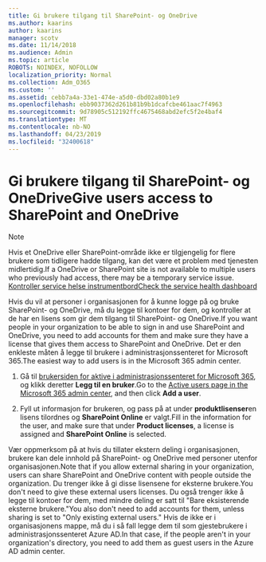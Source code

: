 ```yaml
---
title: Gi brukere tilgang til SharePoint- og OneDrive
ms.author: kaarins
author: kaarins
manager: scotv
ms.date: 11/14/2018
ms.audience: Admin
ms.topic: article
ROBOTS: NOINDEX, NOFOLLOW
localization_priority: Normal
ms.collection: Adm_O365
ms.custom: ''
ms.assetid: cebb7a4a-33e1-474e-a5d0-dbd02a80b1e9
ms.openlocfilehash: ebb9037362d261b81b9b1dcafcbe461aac7f4963
ms.sourcegitcommit: 9d78905c512192ffc4675468abd2efc5f2e4baf4
ms.translationtype: MT
ms.contentlocale: nb-NO
ms.lasthandoff: 04/23/2019
ms.locfileid: "32400618"
---
```

# <a name="give-users-access-to-sharepoint-and-onedrive"></a><span data-ttu-id="ac02d-102">Gi brukere tilgang til SharePoint- og OneDrive</span><span class="sxs-lookup"><span data-stu-id="ac02d-102">Give users access to SharePoint and OneDrive</span></span>

> [!NOTE]
> <span data-ttu-id="ac02d-103">Hvis et OneDrive eller SharePoint-område ikke er tilgjengelig for flere brukere som tidligere hadde tilgang, kan det være et problem med tjenesten midlertidig.</span><span class="sxs-lookup"><span data-stu-id="ac02d-103">If a OneDrive or SharePoint site is not available to multiple users who previously had access, there may be a temporary service issue.</span></span> [<span data-ttu-id="ac02d-104">Kontroller service helse instrumentbord</span><span class="sxs-lookup"><span data-stu-id="ac02d-104">Check the service health dashboard</span></span>](https://portal.office.com/adminportal/home#/servicehealth)
  
<span data-ttu-id="ac02d-105">Hvis du vil at personer i organisasjonen for å kunne logge på og bruke SharePoint- og OneDrive, må du legge til kontoer for dem, og kontroller at de har en lisens som gir dem tilgang til SharePoint- og OneDrive.</span><span class="sxs-lookup"><span data-stu-id="ac02d-105">If you want people in your organization to be able to sign in and use SharePoint and OneDrive, you need to add accounts for them and make sure they have a license that gives them access to SharePoint and OneDrive.</span></span> <span data-ttu-id="ac02d-106">Det er den enkleste måten å legge til brukere i administrasjonssenteret for Microsoft 365.</span><span class="sxs-lookup"><span data-stu-id="ac02d-106">The easiest way to add users is in the Microsoft 365 admin center.</span></span>
  
1. <span data-ttu-id="ac02d-107">Gå til [brukersiden for aktive i administrasjonssenteret for Microsoft 365](https://portal.office.com/adminportal/home#/users), og klikk deretter **Legg til en bruker**.</span><span class="sxs-lookup"><span data-stu-id="ac02d-107">Go to the [Active users page in the Microsoft 365 admin center](https://portal.office.com/adminportal/home#/users), and then click **Add a user**.</span></span>
    
2. <span data-ttu-id="ac02d-108">Fyll ut informasjon for brukeren, og pass på at under **produktlisenser**en lisens tilordnes og **SharePoint Online** er valgt.</span><span class="sxs-lookup"><span data-stu-id="ac02d-108">Fill in the information for the user, and make sure that under **Product licenses**, a license is assigned and **SharePoint Online** is selected.</span></span> 
    
<span data-ttu-id="ac02d-109">Vær oppmerksom på at hvis du tillater ekstern deling i organisasjonen, brukere kan dele innhold på SharePoint- og OneDrive med personer utenfor organisasjonen.</span><span class="sxs-lookup"><span data-stu-id="ac02d-109">Note that if you allow external sharing in your organization, users can share SharePoint and OneDrive content with people outside the organization.</span></span> <span data-ttu-id="ac02d-110">Du trenger ikke å gi disse lisensene for eksterne brukere.</span><span class="sxs-lookup"><span data-stu-id="ac02d-110">You don't need to give these external users licenses.</span></span> <span data-ttu-id="ac02d-111">Du også trenger ikke å legge til kontoer for dem, med mindre deling er satt til "Bare eksisterende eksterne brukere."</span><span class="sxs-lookup"><span data-stu-id="ac02d-111">You also don't need to add accounts for them, unless sharing is set to "Only existing external users."</span></span> <span data-ttu-id="ac02d-112">Hvis de ikke er i organisasjonens mappe, må du i så fall legge dem til som gjestebrukere i administrasjonssenteret Azure AD.</span><span class="sxs-lookup"><span data-stu-id="ac02d-112">In that case, if the people aren't in your organization's directory, you need to add them as guest users in the Azure AD admin center.</span></span>
  

